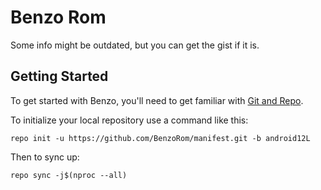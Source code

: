 Benzo Rom
===========

Some info might be outdated, but you can get the gist if it is.

Getting Started
---------------

To get started with Benzo, you'll need to get
familiar with [Git and Repo](http://source.android.com/source/using-repo.html).

To initialize your local repository use a command like this:

    repo init -u https://github.com/BenzoRom/manifest.git -b android12L

Then to sync up:

    repo sync -j$(nproc --all)
